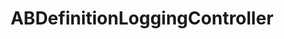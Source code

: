 ---
title: ABDefinitionLoggingController
layout: module
mod: 'module:ABDefinitionLoggingController'
category: api-controllers
---